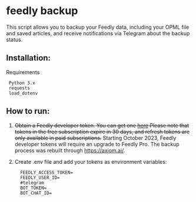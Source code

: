 # feedly backup
This script allows you to backup your Feedly data, including your OPML file and saved articles, and receive notifications via Telegram about the backup status.


## Installation:

 Requirements

     Python 3.x
     requests
     load_dotenv


## How to run:

1. ~~Obtain a Feedly developer token. You can get one [here](https://feedly.com/v3/auth/dev) Please note that tokens in the free subscription expire in 30 days, and refresh tokens are only available in paid subscriptions.~~
Starting October 2023, Feedly developer tokens will require an upgrade to Feedly Pro. The backup process was rebuilt through https://axiom.ai/.

2. Create .env file and add your tokens as environment variables:
   ```
     FEEDLY_ACCESS_TOKEN=
     FEEDLY_USER_ID=
     #telegram
     BOT_TOKEN=
     BOT_CHAT_ID=
   ```
